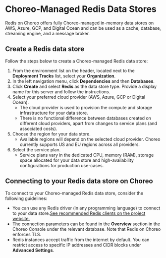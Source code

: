 # Choreo-Managed Redis Data Stores

Redis on Choreo offers fully Choreo-managed in-memory data stores on AWS, Azure, GCP, and Digital Ocean and can be used as a cache, database, streaming engine, and a message broker.

## Create a Redis data store

Follow the steps below to create a Choreo-managed Redis data store: 

1. From the environment list on the header, located next to the **Deployment Tracks** list, select your **Organization**.
2. In the left navigation menu, click **Dependencies** and then **Databases**.
3. Click **Create** and select **Redis** as the data store type. Provide a display name for this server and follow the instructions.
4. Select your preferred cloud provider (AWS, Azure, GCP or Digital Ocean).
   - The cloud provider is used to provision the compute and storage infrastructure for your data store.
   - There is no functional difference between databases created on different cloud providers, apart from changes to service plans (and associated costs).
5. Choose the region for your data store.
   - Available regions will depend on the selected cloud provider. Choreo currently supports US and EU regions across all providers.
6. Select the service plan.
   - Service plans vary in the dedicated CPU, memory (RAM), storage space allocated for your data store and high-availability configurations for production use-cases.

## Connecting to your Redis data store on Choreo

To connect to your Choreo-managed Redis data store, consider the following guidelines:

- You can use any Redis driver (in any programming language) to connect to your data store.[See recommended Redis clients on the project website.](https://redis.io/resources/clients/) 
- The connection parameters can be found in the **Overview** section in the Choreo Console under the relevant database. Note that Redis on Choreo enforces TLS.
- Redis instances accept traffic from the internet by default. You can restrict access to specific IP addresses and CIDR blocks under **Advanced Settings**.
